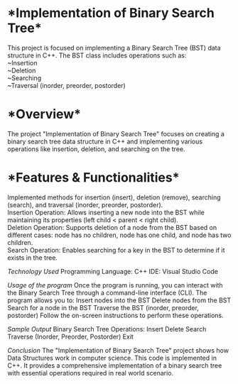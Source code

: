 <h1>*Implementation of Binary Search Tree*</h1>

This project is focused on implementing a Binary Search Tree (BST) data structure in C++. The BST class includes operations such as:<br>
~Insertion<br>
~Deletion<br>
~Searching<br>
~Traversal (inorder, preorder, postorder)<br>

<h1>*Overview*</h1>
The project "Implementation of Binary Search Tree" focuses on creating a binary search tree data structure in C++ and implementing various operations like insertion, deletion, and searching on the tree.

<h1>*Features & Functionalities*</h1>
Implemented methods for insertion (insert), deletion (remove), searching (search), and traversal (inorder, preorder, postorder).<br>
Insertion Operation: Allows inserting a new node into the BST while maintaining its properties (left child < parent < right child). <br>
Deletion Operation: Supports deletion of a node from the BST based on different cases: node has no children, node has one child, and node has two children.<br>
Search Operation: Enables searching for a key in the BST to determine if it exists in the tree.<br>

*Technology Used*
Programming Language: C++
IDE: Visual Studio Code

*Usage of the program*
Once the program is running, you can interact with the Binary Search Tree through a command-line interface (CLI). The program allows you to:
Insert nodes into the BST
Delete nodes from the BST
Search for a node in the BST
Traverse the BST (inorder, preorder, postorder)
Follow the on-screen instructions to perform these operations.

*Sample Output*
Binary Search Tree Operations:
Insert
Delete
Search
Traverse (Inorder, Preorder, Postorder)
Exit

*Conclusion*
The "Implementation of Binary Search Tree" project shows how Data Structures work in computer science. This code is implemented in C++. It provides a comprehensive implementation of a binary search tree with essential operations required in real world scenario.
